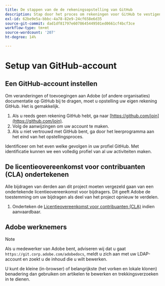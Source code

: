 ```yaml
---
title: De stappen van de de rekeningsopstelling van GitHub
description: Stap door het proces om rekeningen voor GitHub te vestigen, die wordt vereist om inhoud aan de documentatie van Adobe bij te dragen.
exl-id: 62be9e5a-bbbc-4a78-82e9-24cf658e6d35
source-git-commit: dad1df81797e6078645449501ed0661cf4bcf3ce
workflow-type: tm+mt
source-wordcount: '207'
ht-degree: 14%

---
```


# Setup van GitHub-account

## Een GitHub-account instellen

Om veranderingen of toevoegingen aan Adobe (of andere organisaties) documentatie op GitHub bij te dragen, moet u opstelling uw eigen rekening GitHub. Het is gemakkelijk.

1. Als u reeds geen rekening GitHub hebt, ga naar [https://github.com/join](https://github.com/join).
1. Volg de aanwijzingen om uw account te maken.
1. Als u niet vertrouwd met GitHub bent, ga door het leerprogramma aan het eind van het opstellingsproces.

Identificeer om het even welke gevolgen in uw profiel GitHub. Met identificatie kunnen we een volledig profiel van al uw activiteiten maken.

## De licentieovereenkomst voor contribuanten (CLA) ondertekenen

Alle bijdragen van derden aan dit project moeten vergezeld gaan van een ondertekende 
licentieovereenkomst voor bijdragers. Dit geeft Adobe de toestemming om uw bijdragen als deel van het project opnieuw te verdelen.

1. Onderteken de [Licentieovereenkomst voor contribuanten (CLA)](http://opensource.adobe.com/cla.html) indien aanvaardbaar.

## Adobe werknemers

>[!NOTE]
>
>Als u medewerker van Adobe bent, adviseren wij dat u gaat `https://git.corp.adobe.com/adobedocs`, meldt u zich aan met uw LDAP-account en zoekt u de inhoud die u wilt bewerken.
>
>U kunt de kleine (in-browser) of belangrijkste (het vorken en lokale klonen) benadering dan gebruiken om artikelen te bewerken en trekkingsverzoeken in te dienen.
